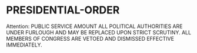 # PRESIDENTIAL-ORDER
Attention: PUBLIC SERVICE AMOUNT 
ALL POLITICAL AUTHORITIES ARE UNDER FURLOUGH AND MAY BE REPLACED UPON STRICT SCRUTINY. ALL MEMBERS OF CONGRESS ARE VETOED AND DISMISSED EFFECTIVE IMMEDIATELY. 
